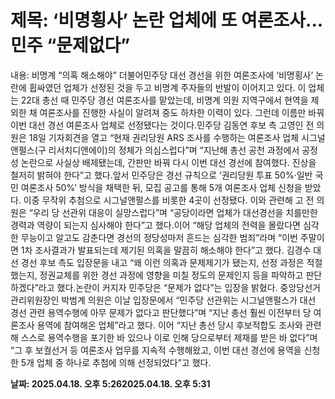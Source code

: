# **제목: ‘비명횡사’ 논란 업체에 또 여론조사... 민주 “문제없다”**

  내용: 비명계 “의혹 해소해야”										더불어민주당 대선 경선을 위한 여론조사에 ‘비명횡사’ 논란에 휩싸였던 업체가 선정된 것을 두고 비명계 주자들의 반발이 이어지고 있다. 이 업체는 22대 총선 때 민주당 경선 여론조사를 맡았는데, 비명계 의원 지역구에서 현역을 제외한 채 여론조사를 진행한 사실이 알려져 중도 하차한 이력이 있다. 그런데 이름만 바꿔 이번 대선 경선 여론조사 업체로 선정됐다는 것이다.민주당 김동연 후보 측 고영인 전 의원은 18일 기자회견을 열고 “현재 권리당원 ARS 조사를 수행하는 여론조사 업체 시그널앤펄스(구 리서치디앤에이)의 정체가 의심스럽다”며 “지난해 총선 공천 과정에서 공정성 논란으로 사실상 배제됐는데, 간판만 바꿔 다시 이번 대선 경선에 참여했다. 진상을 철저히 밝혀야 한다”고 했다.앞서 민주당은 경선 규칙으로 ‘권리당원 투표 50%·일반 국민 여론조사 50%’ 방식을 채택한 뒤, 모집 공고를 통해 5개 여론조사 업체 신청을 받았다. 이중 무작위 추첨으로 시그널앤펄스를 비롯한 4곳이 선정됐다. 이와 관련해 고 전 의원은 “우리 당 선관위 대응이 실망스럽다”며 “공당이라면 업체가 대선경선을 치를만한 경력과 역량이 되는지 심사해야 한다”고 했다.이어 “해당 업체의 전력을 몰랐다면 심각한 무능이고 알고도 감춘다면 경선의 정당성마저 흔드는 심각한 범죄”라며 “이번 주말이면 1차 조사결과가 발표되는데 제기된 의혹을 말끔히 해소해야 한다”고 했다. 김경수 대선 경선 후보 측도 입장문을 내고 “왜 이런 의혹과 문제제기가 됐는지, 선정 과정은 적절했는지, 정권교체를 위한 경선 과정에 영향을 미칠 정도의 문제인지 등을 파악하고 판단하겠다”라고 했다.논란이 커지자 민주당은 “문제가 없다”는 입장을 밝혔다. 중앙당선거관리위원장인 박범계 의원은 이날 입장문에서 “민주당 선관위는 시그널앤펄스가 대선 경선 관련 용역수행에 아무 문제가 없다고 판단했다”며 “지난 총선 훨씬 이전부터 당 여론조사 용역에 참여해온 업체”라고 했다. 이어 “지난 총선 당시 후보적합도 조사와 관련해 스스로 용역수행을 포기한 바 있으나 이로 인해 당으로부터 제재를 받은 바 없다”며 “그 후 보궐선거 등 여론조사 업무를 지속적 수행해왔고, 이번 대선 경선에 용역을 신청한 5개 업체 중 하나로 추첨에 의해 선정되었다”고 했다.

  **날짜: 2025.04.18. 오후 5:262025.04.18. 오후 5:31**